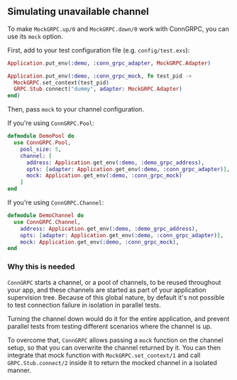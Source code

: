 ## Simulating unavailable channel

To make `MockGRPC.up/0` and `MockGRPC.down/0` work with ConnGRPC, you can use its `mock` option.

First, add to your test configuration file (e.g. `config/test.exs`):

```elixir
Application.put_env(:demo, :conn_grpc_adapter, MockGRPC.Adapter)

Application.put_env(:demo, :conn_grpc_mock, fn test_pid ->
  MockGRPC.set_context(test_pid)
  GRPC.Stub.connect("dummy", adapter: MockGRPC.Adapter)
end)
```

Then, pass `mock` to your channel configuration.

If you're using `ConnGRPC.Pool`:

```elixir
defmodule DemoPool do
  use ConnGRPC.Pool,
    pool_size: 5,
    channel: [
      address: Application.get_env(:demo, :demo_grpc_address),
      opts: [adapter: Application.get_env(:demo, :conn_grpc_adapter)],
      mock: Application.get_env(:demo, :conn_grpc_mock)
    ]
end
```

If you're using `ConnGRPC.Channel`:

```elixir
defmodule DemoChannel do
  use ConnGRPC.Channel,
    address: Application.get_env(:demo, :demo_grpc_address),
    opts: [adapter: Application.get_env(:demo, :conn_grpc_adapter)],
    mock: Application.get_env(:demo, :conn_grpc_mock),
end
```

### Why this is needed

`ConnGRPC` starts a channel, or a pool of channels, to be reused throughout your app, and these
channels are started as part of your application supervision tree. Because of this global
nature, by default it's not possible to test connection failure in isolation in parallel tests.

Turning the channel down would do it for the entire application, and prevent parallel tests
from testing different scenarios where the channel is up.

To overcome that, `ConnGRPC` allows passing a `mock` function on the channel setup, so that you
can overwrite the channel returned by it. You can then integrate that mock function with
`MockGRPC.set_context/1` and call `GRPC.Stub.connect/2` inside it to return the mocked channel
in a isolated manner.
